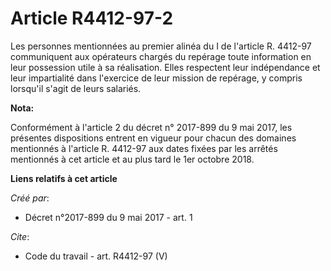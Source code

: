 # Article R4412-97-2

Les personnes mentionnées au premier alinéa du I de l'article R. 4412-97 communiquent aux opérateurs chargés du repérage
toute information en leur possession utile à sa réalisation. Elles respectent leur indépendance et leur impartialité dans
l'exercice de leur mission de repérage, y compris lorsqu'il s'agit de leurs salariés.

**Nota:**

Conformément à l'article 2 du décret n° 2017-899 du 9 mai 2017, les présentes dispositions entrent en vigueur pour chacun des
domaines mentionnés à l'article R. 4412-97 aux dates fixées par les arrêtés mentionnés à cet article et au plus tard le 1er
octobre 2018.

**Liens relatifs à cet article**

_Créé par_:

  - Décret n°2017-899 du 9 mai 2017 - art. 1

_Cite_:

  - Code du travail - art. R4412-97 (V)
